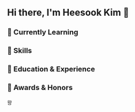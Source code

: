 ## Hi there, I'm Heesook Kim 👋

### 🧩 Currently Learning



### 👻 Skills

### 🐾 Education & Experience

### 🏅 Awards & Honors


`왕`

<!--
**hs-sugi/hs-sugi** is a ✨ _special_ ✨ repository because its `README.md` (this file) appears on your GitHub profile.

Here are some ideas to get you started:

- 🔭 I’m currently working on ...
- 🌱 I’m currently learning ...
- 👯 I’m looking to collaborate on ...
- 🤔 I’m looking for help with ...
- 💬 Ask me about ...
- 📫 How to reach me: ...
- 😄 Pronouns: ...
- ⚡ Fun fact: ...
-->
